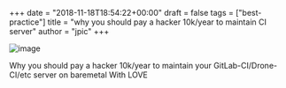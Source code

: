 +++
date = "2018-11-18T18:54:22+00:00"
draft = false
tags = ["best-practice"]
title = "why you should pay a hacker 10k/year to maintain CI server"
author = "jpic"
+++

![image](/img/2018-11-18-why-you-should-pay-a-hacker-10kyear-to-maintain/3d25d3b0e11da5dc325faedf8e339ab893aaf8d9124f0b90425f4c2afc5ad148.png)

Why you should pay a hacker 10k/year to maintain your GitLab-CI/Drone-CI/etc server on baremetal With LOVE
